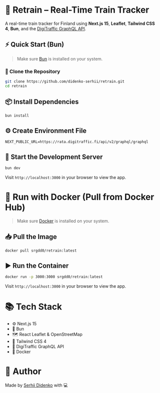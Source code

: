 # 🚄 Retrain – Real-Time Train Tracker

A real-time train tracker for Finland using **Next.js 15**, **Leaflet**, **Tailwind CSS 4**, **Bun**, and the [DigiTraffic GraphQL API](https://rata.digitraffic.fi/).

## ⚡ Quick Start (Bun)

> Make sure [Bun](https://bun.sh/) is installed on your system.

### 🔁 Clone the Repository

```bash
git clone https://github.com/didenko-serhii/retrain.git
cd retrain
```

## 📦 Install Dependencies
```bash
bun install
```

## ⚙️ Create Environment File
```.env
NEXT_PUBLIC_URL=https://rata.digitraffic.fi/api/v2/graphql/graphql
```

## 🚀 Start the Development Server
```bash
bun dev
```
Visit `http://localhost:3000` in your browser to view the app.

# 🐳 Run with Docker (Pull from Docker Hub)

> Make sure [Docker](https://www.docker.com/) is installed on your system.

## 📥 Pull the Image

```bash
docker pull srgdd0/retrain:latest
```

## ▶️ Run the Container
```bash
docker run -p 3000:3000 srgdd0/retrain:latest
```
Visit `http://localhost:3000` in your browser to view the app.

# 📚 Tech Stack
- ⚙️ Next.js 15
- 🚅 Bun
- 🗺 React Leaflet & OpenStreetMap
- 🎨 Tailwind CSS 4
- 🔮 DigiTraffic GraphQL API
- 🐳 Docker

# 👤 Author
Made by [Serhii Didenko](https://github.com/didenko-serhii) with 💻
